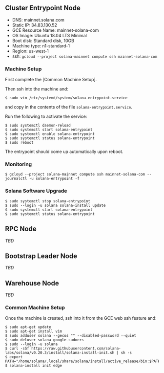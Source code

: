 

## Cluster Entrypoint Node
* DNS: mainnet.solana.com
* Static IP: 34.83.130.52
* GCE Resource Name: mainnet-solana-com
* OS Image: Ubuntu 18.04 LTS Minimal
* Boot disk: Standard disk, 10GB
* Machine type: n1-standard-1
* Region: us-west-1
* ssh: `gcloud --project solana-mainnet compute ssh mainnet-solana-com`


### Machine Setup
First complete the [Common Machine Setup].

Then ssh into the machine and:
```
$ sudo vim /etc/systemd/system/solana-entrypoint.service
```
and copy in the contents of the file `solana-entrypoint.service`.


Run the following to activate the service:
```
$ sudo systemctl daemon-reload
$ sudo systemctl start solana-entrypoint
$ sudo systemctl enable solana-entrypoint
$ sudo systemctl status solana-entrypoint
$ sudo reboot
```

The entrypoint should come up automatically upon reboot.

### Monitoring
```
$ gcloud --project solana-mainnet compute ssh mainnet-solana-com -- journalctl -u solana-entrypoint -f
```

### Solana Software Upgrade
```
$ sudo systemctl stop solana-entrypoint
$ sudo --login -u solana solana-install update
$ sudo systemctl start solana-entrypoint
$ sudo systemctl status solana-entrypoint
```

## RPC Node
_TBD_

## Bootstrap Leader Node
_TBD_

## Warehouse Node
_TBD_



### Common Machine Setup

Once the machine is created, ssh into it from the GCE web ssh feature and:
```
$ sudo apt-get update
$ sudo apt-get install vim
$ sudo adduser solana --gecos "" --disabled-password --quiet
$ sudo deluser solana google-sudoers
$ sudo --login -u solana
$ curl -sSf https://raw.githubusercontent.com/solana-labs/solana/v0.20.3/install/solana-install-init.sh | sh -s
$ export PATH="/home/solana/.local/share/solana/install/active_release/bin:$PATH"
$ solana-install init edge
```
